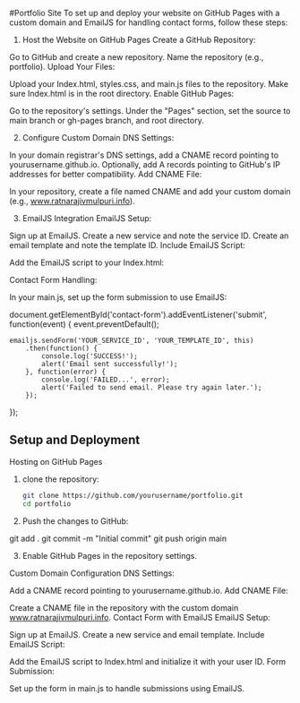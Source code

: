 #Portfolio Site
To set up and deploy your website on GitHub Pages with a custom domain and EmailJS for handling contact forms, follow these steps:

1. Host the Website on GitHub Pages
Create a GitHub Repository:

Go to GitHub and create a new repository.
Name the repository (e.g., portfolio).
Upload Your Files:

Upload your Index.html, styles.css, and main.js files to the repository.
Make sure Index.html is in the root directory.
Enable GitHub Pages:

Go to the repository's settings.
Under the "Pages" section, set the source to main branch or gh-pages branch, and root directory.

2. Configure Custom Domain
DNS Settings:

In your domain registrar's DNS settings, add a CNAME record pointing to yourusername.github.io.
Optionally, add A records pointing to GitHub's IP addresses for better compatibility.
Add CNAME File:

In your repository, create a file named CNAME and add your custom domain (e.g., www.ratnarajivmulpuri.info).


3. EmailJS Integration
EmailJS Setup:

Sign up at EmailJS.
Create a new service and note the service ID.
Create an email template and note the template ID.
Include EmailJS Script:

Add the EmailJS script to your Index.html:



<script type="text/javascript" src="https://cdn.emailjs.com/sdk/2.3.2/email.min.js"></script>
<script type="text/javascript">
    (function(){
        emailjs.init("YOUR_USER_ID");
    })();
</script>


Contact Form Handling:

In your main.js, set up the form submission to use EmailJS:


document.getElementById('contact-form').addEventListener('submit', function(event) {
    event.preventDefault();

    emailjs.sendForm('YOUR_SERVICE_ID', 'YOUR_TEMPLATE_ID', this)
        .then(function() {
            console.log('SUCCESS!');
            alert('Email sent successfully!');
        }, function(error) {
            console.log('FAILED...', error);
            alert('Failed to send email. Please try again later.');
        });
});


## Setup and Deployment

Hosting on GitHub Pages

1. clone the repository:

   
   ```bash
   git clone https://github.com/yourusername/portfolio.git
   cd portfolio

2. Push the changes to GitHub:



git add .
git commit -m "Initial commit"
git push origin main



3. Enable GitHub Pages in the repository settings.

Custom Domain Configuration
DNS Settings:

Add a CNAME record pointing to yourusername.github.io.
Add CNAME File:

Create a CNAME file in the repository with the custom domain www.ratnarajivmulpuri.info.
Contact Form with EmailJS
EmailJS Setup:

Sign up at EmailJS.
Create a new service and email template.
Include EmailJS Script:

Add the EmailJS script to Index.html and initialize it with your user ID.
Form Submission:

Set up the form in main.js to handle submissions using EmailJS.


